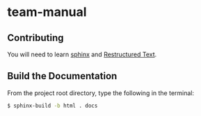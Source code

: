 # team-manual

## Contributing
You will need to learn [sphinx](https://docs.readthedocs.io/en/stable/intro/getting-started-with-sphinx.html) and [Restructured Text](http://www.sphinx-doc.org/en/master/usage/restructuredtext/basics.html).

## Build the Documentation
From the project root directory, type the following in the terminal:

```sh
$ sphinx-build -b html . docs
```

